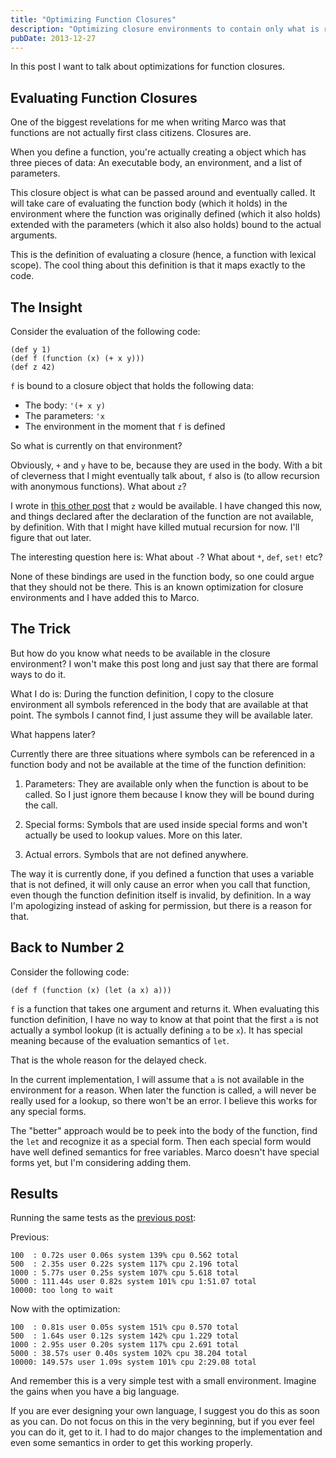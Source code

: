 ```yaml
---
title: "Optimizing Function Closures"
description: "Optimizing closure environments to contain only what is really needed."
pubDate: 2013-12-27
---
```


In this post I want to talk about optimizations for function closures.

## Evaluating Function Closures

One of the biggest revelations for me when writing Marco was that functions are not actually first class citizens. Closures are.

When you define a function, you're actually creating a object which has three pieces of data: An executable body, an environment, and a list of parameters.

This closure object is what can be passed around and eventually called. It will take care of evaluating the function body (which it holds) in the environment where the function was originally defined (which it also holds) extended with the parameters (which it also also holds) bound to the actual arguments.

This is the definition of evaluating a closure (hence, a function with lexical scope). The cool thing about this definition is that it maps exactly to the code.

## The Insight

Consider the evaluation of the following code:

```racket
(def y 1)
(def f (function (x) (+ x y)))
(def z 42)
```

`f` is bound to a closure object that holds the following data:

- The body: `'(+ x y)`
- The parameters: `'x`
- The environment in the moment that `f` is defined

So what is currently on that environment?

Obviously, `+` and `y` have to be, because they are used in the body. With a bit of cleverness that I might eventually talk about, `f` also is (to allow recursion with anonymous functions). What about `z`?

I wrote in [this other post](/2013-11-29-functions-in-marco/) that `z` would be available. I have changed this now, and things declared after the declaration of the function are not available, by definition. With that I might have killed mutual recursion for now. I'll figure that out later.

The interesting question here is: What about `-`? What about `*`, `def`, `set!` etc?

None of these bindings are used in the function body, so one could argue that they should not be there. This is an known optimization for closure environments and I have added this to Marco.

## The Trick

But how do you know what needs to be available in the closure environment? I won't make this post long and just say that there are formal ways to do it.

What I do is: During the function definition, I copy to the closure environment all symbols referenced in the body that are available at that point. The symbols I cannot find, I just assume they will be available later.

What happens later?

Currently there are three situations where symbols can be referenced in a function body and not be available at the time of the function definition:

1. Parameters: They are available only when the function is about to be called. So I just ignore them because I know they will be bound during the call.

2. Special forms: Symbols that are used inside special forms and won't actually be used to lookup values. More on this later.

3. Actual errors. Symbols that are not defined anywhere.

The way it is currently done, if you defined a function that uses a variable that is not defined, it will only cause an error when you call that function, even though the function definition itself is invalid, by definition. In a way I'm apologizing instead of asking for permission, but there is a reason for that.

## Back to Number 2

Consider the following code:

```racket
(def f (function (x) (let (a x) a)))
```

`f` is a function that takes one argument and returns it. When evaluating this function definition, I have no way to know at that point that the first `a` is not actually a symbol lookup (it is actually defining `a` to be `x`). It has special meaning because of the evaluation semantics of `let`.

That is the whole reason for the delayed check.

In the current implementation, I will assume that `a` is not available in the environment for a reason. When later the function is called, `a` will never be really used for a lookup, so there won't be an error. I believe this works for any special forms.

The "better" approach would be to peek into the body of the function, find the `let` and recognize it as a special form. Then each special form would have well defined semantics for free variables. Marco doesn't have special forms yet, but I'm considering adding them.

## Results

Running the same tests as the [previous post](/2013-12-16-trampolining-in-marco/):

Previous:

    100  : 0.72s user 0.06s system 139% cpu 0.562 total
    500  : 2.35s user 0.22s system 117% cpu 2.196 total
    1000 : 5.77s user 0.25s system 107% cpu 5.618 total
    5000 : 111.44s user 0.82s system 101% cpu 1:51.07 total
    10000: too long to wait

Now with the optimization:

    100  : 0.81s user 0.05s system 151% cpu 0.570 total
    500  : 1.64s user 0.12s system 142% cpu 1.229 total
    1000 : 2.95s user 0.20s system 117% cpu 2.691 total
    5000 : 38.57s user 0.40s system 102% cpu 38.204 total
    10000: 149.57s user 1.09s system 101% cpu 2:29.08 total

And remember this is a very simple test with a small environment. Imagine the gains when you have a big language.

If you are ever designing your own language, I suggest you do this as soon as you can. Do not focus on this in the very beginning, but if you ever feel you can do it, get to it. I had to do major changes to the implementation and even some semantics in order to get this working properly.